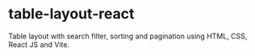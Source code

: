 # table-layout-react
Table layout with search filter, sorting and pagination using HTML, CSS, React JS and Vite.
